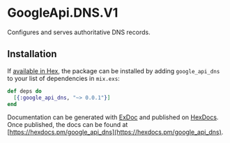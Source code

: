 # GoogleApi.DNS.V1

Configures and serves authoritative DNS records.

## Installation

If [available in Hex](https://hex.pm/docs/publish), the package can be installed
by adding `google_api_dns` to your list of dependencies in `mix.exs`:

```elixir
def deps do
  [{:google_api_dns, "~> 0.0.1"}]
end
```

Documentation can be generated with [ExDoc](https://github.com/elixir-lang/ex_doc)
and published on [HexDocs](https://hexdocs.pm). Once published, the docs can
be found at [https://hexdocs.pm/google_api_dns](https://hexdocs.pm/google_api_dns).
